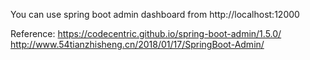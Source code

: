 You can use spring boot admin dashboard from http://localhost:12000

Reference: 
https://codecentric.github.io/spring-boot-admin/1.5.0/
http://www.54tianzhisheng.cn/2018/01/17/SpringBoot-Admin/